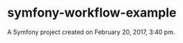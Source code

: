 symfony-workflow-example
========================

A Symfony project created on February 20, 2017, 3:40 pm.
